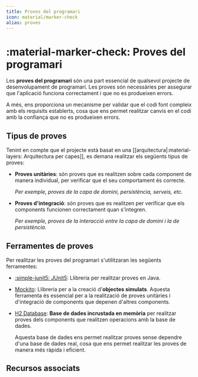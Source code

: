 ```yaml
---
title: Proves del programari
icon: material/marker-check
alias: proves
---
```

# :material-marker-check: Proves del programari
Les __proves del programari__ són una part essencial de qualsevol projecte
de desenvolupament de programari. Les proves són necessàries per assegurar
que l'aplicació funciona correctament i que no es produeixen errors.

A més, ens proporciona un mecanisme per validar que el codi font compleix
amb els requisits establerts, cosa que ens permet realitzar canvis en el
codi amb la confiança que no es produeixen errors.


## Tipus de proves
Tenint en compte que el projecte està basat en una
[[arquitectura|:material-layers: Arquitectura per capes]],
es demana realitzar els següents tipus de proves:

- __Proves unitàries__: són proves que es realitzen sobre cada component
    de manera individual, per verificar que el seu comportament és correcte.

    _Per exemple, proves de la capa de domini, persistència, serveis, etc._

- __Proves d'integració__: són proves que es realitzen per verificar que
    els components funcionen correctament quan s'integren.

    _Per exemple, proves de la interacció entre la capa de domini i la de persistència._
    

## Ferramentes de proves
Per realitzar les proves del programari s'utilitzaran les següents
ferramentes:

- [:simple-junit5: JUnit5][junit5]: Llibreria per realitzar proves en Java.
- [Mockito][mockito]: Llibreria per a la creació d'__objectes simulats__.
    Aquesta ferramenta és essencial per a la realització de proves unitàries i d'integració
    de components que depenen d'altres components.
- [H2 Database][h2]: __Base de dades incrustada en memòria__ per realitzar proves 
    dels components que realitzen operacions amb la base de dades.

    Aquesta base de dades ens permet realitzar proves sense dependre d'una base de dades
    real, cosa que ens permet realitzar les proves de manera més ràpida i eficient.

[junit5]: https://junit.org/junit5/
[mockito]: https://site.mockito.org/
[h2]: https://www.h2database.com/html/main.html

## Recursos associats
